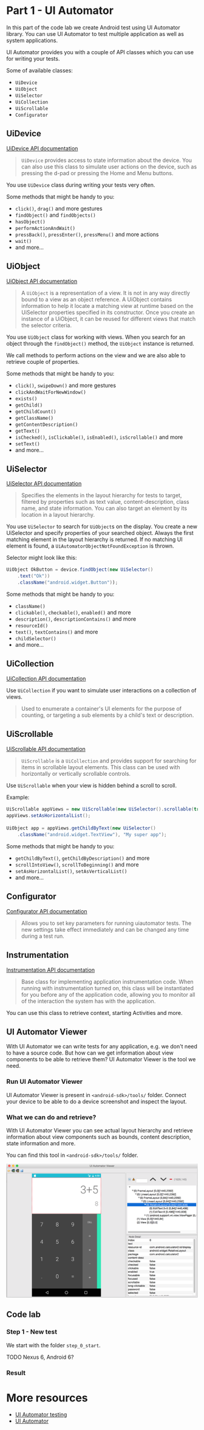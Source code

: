 # Part 1 - UI Automator

In this part of the code lab we create Android test using UI Automator library. You can use UI Automator to test multiple application as well as system applications.

UI Automator provides you with a couple of API classes which you can use for writing your tests.

Some of available classes:

* `UiDevice`
* `UiObject`
* `UiSelector`
* `UiCollection`
* `UiScrollable`
* `Configurator`

## UiDevice

[UiDevice API documentation](https://developer.android.com/reference/android/support/test/uiautomator/UiDevice.html)

> `UiDevice` provides access to state information about the device. You can also use this class to simulate user actions on the device, such as pressing the d-pad or pressing the Home and Menu buttons.

You use `UiDevice` class during writing your tests very often.

Some methods that might be handy to you:

* `click()`, `drag()` and more gestures
* `findObject()` and `findObjects()`
* `hasObject()`
* `performActionAndWait()`
* `pressBack()`, `pressEnter()`, `pressMenu()` and more actions
* `wait()`
* and more...

## UiObject

[UiObject API documentation](https://developer.android.com/reference/android/support/test/uiautomator/UiObject.html)

> A `UiObject` is a representation of a view. It is not in any way directly bound to a view as an object reference. A UiObject contains information to help it locate a matching view at runtime based on the UiSelector properties specified in its constructor. Once you create an instance of a UiObject, it can be reused for different views that match the selector criteria.

You use `UiObject` class for working with views. When you search for an object through the `findObject()` method, the `UiObject` instance is returned.

We call methods to perform actions on the view and we are also able to retrieve couple of properties.

Some methods that might be handy to you:

* `click()`, `swipeDown()` and more gestures
* `clickAndWaitForNewWindow()`
* `exists()`
* `getChild()`
* `getChildCount()`
* `getClassName()`
* `getContentDescription()`
* `getText()`
* `isChecked()`, `isClickable()`, `isEnabled()`, `isScrollable()` and more
* `setText()`
* and more...

## UiSelector

[UiSelector API documentation](https://developer.android.com/reference/android/support/test/uiautomator/UiSelector.html)

> Specifies the elements in the layout hierarchy for tests to target, filtered by properties such as text value, content-description, class name, and state information. You can also target an element by its location in a layout hierarchy.
  
You use `UiSelector` to search for `UiObject`s on the display. You create a new UiSelector and specify properties of your searched object. Always the first matching element in the layout hierarchy is returned. If no matching UI element is found, a `UiAutomatorObjectNotFoundException` is thrown.

Selector might look like this:

```java
UiObject OkButton = device.findObject(new UiSelector()
    .text("Ok"))
    .className("android.widget.Button"));
```

Some methods that might be handy to you:

* `className()`
* `clickable()`, `checkable()`, `enabled()` and more
* `description()`, `descriptionContains()` and more
* `resourceId()`
* `text()`, `textContains()` and more
* `childSelector()`
* and more...

## UiCollection

[UiCollection API documentation](https://developer.android.com/reference/android/support/test/uiautomator/UiCollection.html)

Use `UiCollection` if you want to simulate user interactions on a collection of views.

> Used to enumerate a container's UI elements for the purpose of counting, or targeting a sub elements by a child's text or description.

## UiScrollable

[UiScrollable API documentation](https://developer.android.com/reference/android/support/test/uiautomator/UiScrollable.html)

> `UiScrollable` is a `UiCollection` and provides support for searching for items in scrollable layout elements. This class can be used with horizontally or vertically scrollable controls.

Use `UiScrollable` when your view is hidden behind a scroll to scroll.

Example:

```java
UiScrollable appViews = new UiScrollable(new UiSelector().scrollable(true));
appViews.setAsHorizontalList();

UiObject app = appViews.getChildByText(new UiSelector()
    .className("android.widget.TextView"), "My super app");
```

Some methods that might be handy to you:

* `getChildByText()`, `getChildByDescription()` and more
* `scrollIntoView()`, `scrollToBeginning()` and more
* `setAsHorizontalList()`, `setAsVerticalList()`
* and more...

## Configurator
[Configurator API documentation](https://developer.android.com/reference/android/support/test/uiautomator/Configurator.html)

> Allows you to set key parameters for running uiautomator tests. The new settings take effect immediately and can be changed any time during a test run.

## Instrumentation

[Instrumentation API documentation](https://developer.android.com/reference/android/app/Instrumentation.html)

> Base class for implementing application instrumentation code. When running with instrumentation turned on, this class will be instantiated for you before any of the application code, allowing you to monitor all of the interaction the system has with the application.

You can use this class to retrieve context, starting Activities and more.

## UI Automator Viewer

With UI Automator we can write tests for any application, e.g. we don't need to have a source code. But how can we get information about view components to be able to retrieve them? UI Automator Viewer is the tool we need. 

### Run UI Automator Viewer 

UI Automator Viewer is present in `<android-sdk>/tools/` folder. Connect your device to be able to do a device screenshot and inspect the layout.

### What we can do and retrieve?

With UI Automator Viewer you can see actual layout hierarchy and retrieve information about view components such as bounds, content description, state information and more.

You can find this tool in `<android-sdk>/tools/` folder.

![UI Automator Viewer](uiautomator-viewer.png)

## Code lab

### Step 1 - New test

We start with the folder `step_0_start`.

TODO Nexus 6, Android 6?

### Result

# More resources
* [UI Automator testing](https://developer.android.com/training/testing/ui-testing/uiautomator-testing.html)
* [UI Automator](https://developer.android.com/topic/libraries/testing-support-library/index.html#UIAutomator)